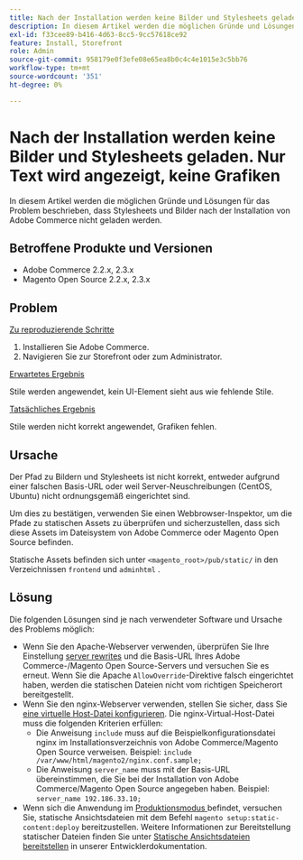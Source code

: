 ```yaml
---
title: Nach der Installation werden keine Bilder und Stylesheets geladen. Nur Text wird angezeigt, keine Grafiken
description: In diesem Artikel werden die möglichen Gründe und Lösungen für das Problem beschrieben, dass Stylesheets und Bilder nach der Installation von Adobe Commerce nicht geladen werden.
exl-id: f33cee89-b416-4d63-8cc5-9cc57618ce92
feature: Install, Storefront
role: Admin
source-git-commit: 958179e0f3efe08e65ea8b0c4c4e1015e3c5bb76
workflow-type: tm+mt
source-wordcount: '351'
ht-degree: 0%

---
```


# Nach der Installation werden keine Bilder und Stylesheets geladen. Nur Text wird angezeigt, keine Grafiken

In diesem Artikel werden die möglichen Gründe und Lösungen für das Problem beschrieben, dass Stylesheets und Bilder nach der Installation von Adobe Commerce nicht geladen werden.

## Betroffene Produkte und Versionen

* Adobe Commerce 2.2.x, 2.3.x
* Magento Open Source 2.2.x, 2.3.x

## Problem

<u>Zu reproduzierende Schritte</u>

1. Installieren Sie Adobe Commerce.
1. Navigieren Sie zur Storefront oder zum Administrator.

<u>Erwartetes Ergebnis</u>

Stile werden angewendet, kein UI-Element sieht aus wie fehlende Stile.

<u>Tatsächliches Ergebnis</u>

Stile werden nicht korrekt angewendet, Grafiken fehlen.

## Ursache

Der Pfad zu Bildern und Stylesheets ist nicht korrekt, entweder aufgrund einer falschen Basis-URL oder weil Server-Neuschreibungen (CentOS, Ubuntu) nicht ordnungsgemäß eingerichtet sind.

Um dies zu bestätigen, verwenden Sie einen Webbrowser-Inspektor, um die Pfade zu statischen Assets zu überprüfen und sicherzustellen, dass sich diese Assets im Dateisystem von Adobe Commerce oder Magento Open Source befinden.

Statische Assets befinden sich unter `<magento_root>/pub/static/` in den Verzeichnissen `frontend` und `adminhtml` .

## Lösung

Die folgenden Lösungen sind je nach verwendeter Software und Ursache des Problems möglich:

* Wenn Sie den Apache-Webserver verwenden, überprüfen Sie Ihre Einstellung [server rewrites](https://devdocs.magento.com/guides/v2.3/install-gde/prereq/apache.html#apache-help-rewrite) und die Basis-URL Ihres Adobe Commerce-/Magento Open Source-Servers und versuchen Sie es erneut. Wenn Sie die Apache `AllowOverride`-Direktive falsch eingerichtet haben, werden die statischen Dateien nicht vom richtigen Speicherort bereitgestellt.
* Wenn Sie den nginx-Webserver verwenden, stellen Sie sicher, dass Sie [eine virtuelle Host-Datei konfigurieren](https://devdocs.magento.com/guides/v2.3/install-gde/prereq/nginx.html#configure-nginx-ubuntu). Die nginx-Virtual-Host-Datei muss die folgenden Kriterien erfüllen:
   * Die Anweisung `include` muss auf die Beispielkonfigurationsdatei nginx im Installationsverzeichnis von Adobe Commerce/Magento Open Source verweisen. Beispiel:    `include /var/www/html/magento2/nginx.conf.sample;`
   * Die Anweisung `server_name` muss mit der Basis-URL übereinstimmen, die Sie bei der Installation von Adobe Commerce/Magento Open Source angegeben haben. Beispiel: `server_name 192.186.33.10;`
* Wenn sich die Anwendung im [Produktionsmodus ](https://devdocs.magento.com/guides/v2.3/config-guide/bootstrap/magento-modes.html#production-mode) befindet, versuchen Sie, statische Ansichtsdateien mit dem Befehl `magento setup:static-content:deploy` bereitzustellen. Weitere Informationen zur Bereitstellung statischer Dateien finden Sie unter [Statische Ansichtsdateien bereitstellen](https://devdocs.magento.com/guides/v2.3/install-gde/install/cli/install-cli-subcommands-maint.html) in unserer Entwicklerdokumentation.
